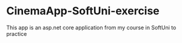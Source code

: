# CinemaApp-SoftUni-exercise
This app is an asp.net core application from my course in SoftUni to practice
